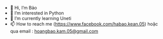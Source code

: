 - 👋 Hi, I’m Bảo
- 👀 I’m interested in Python
- 🌱 I’m currently learning Uneti
- 📫 How to reach me (https://www.facebook.com/habao.kean.05) hoặc  qua email : hoangbao.kam.05@gmail.com

<!---
keanhoang15/keanhoang15 is a ✨ special ✨ repository because its `README.md` (this file) appears on your GitHub profile.
You can click the Preview link to take a look at your changes.
--->
